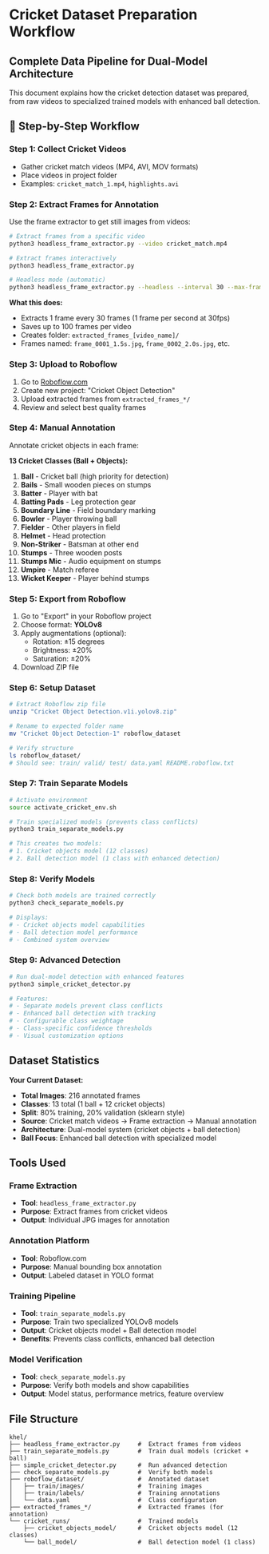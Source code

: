 # Cricket Dataset Preparation Workflow

## Complete Data Pipeline for Dual-Model Architecture

This document explains how the cricket detection dataset was prepared, from raw videos to specialized trained models with enhanced ball detection.

## 🔄 Step-by-Step Workflow

### Step 1: Collect Cricket Videos
- Gather cricket match videos (MP4, AVI, MOV formats)
- Place videos in project folder
- Examples: `cricket_match_1.mp4`, `highlights.avi`

### Step 2: Extract Frames for Annotation
Use the frame extractor to get still images from videos:

```bash
# Extract frames from a specific video
python3 headless_frame_extractor.py --video cricket_match.mp4

# Extract frames interactively
python3 headless_frame_extractor.py

# Headless mode (automatic)
python3 headless_frame_extractor.py --headless --interval 30 --max-frames 100
```

**What this does:**
- Extracts 1 frame every 30 frames (1 frame per second at 30fps)
- Saves up to 100 frames per video
- Creates folder: `extracted_frames_[video_name]/`
- Frames named: `frame_0001_1.5s.jpg`, `frame_0002_2.0s.jpg`, etc.

### Step 3: Upload to Roboflow
1. Go to [Roboflow.com](https://roboflow.com)
2. Create new project: "Cricket Object Detection"
3. Upload extracted frames from `extracted_frames_*/`
4. Review and select best quality frames

### Step 4: Manual Annotation
Annotate cricket objects in each frame:

**13 Cricket Classes (Ball + Objects):**
1. **Ball** - Cricket ball (high priority for detection)
2. **Bails** - Small wooden pieces on stumps
3. **Batter** - Player with bat
4. **Batting Pads** - Leg protection gear
5. **Boundary Line** - Field boundary marking
6. **Bowler** - Player throwing ball
7. **Fielder** - Other players in field
8. **Helmet** - Head protection
9. **Non-Striker** - Batsman at other end
10. **Stumps** - Three wooden posts
11. **Stumps Mic** - Audio equipment on stumps
12. **Umpire** - Match referee
13. **Wicket Keeper** - Player behind stumps

### Step 5: Export from Roboflow
1. Go to "Export" in your Roboflow project
2. Choose format: **YOLOv8**
3. Apply augmentations (optional):
   - Rotation: ±15 degrees
   - Brightness: ±20%
   - Saturation: ±20%
4. Download ZIP file

### Step 6: Setup Dataset
```bash
# Extract Roboflow zip file
unzip "Cricket Object Detection.v1i.yolov8.zip"

# Rename to expected folder name
mv "Cricket Object Detection-1" roboflow_dataset

# Verify structure
ls roboflow_dataset/
# Should see: train/ valid/ test/ data.yaml README.roboflow.txt
```

### Step 7: Train Separate Models
```bash
# Activate environment
source activate_cricket_env.sh

# Train specialized models (prevents class conflicts)
python3 train_separate_models.py

# This creates two models:
# 1. Cricket objects model (12 classes)
# 2. Ball detection model (1 class with enhanced detection)
```

### Step 8: Verify Models
```bash
# Check both models are trained correctly
python3 check_separate_models.py

# Displays:
# - Cricket objects model capabilities
# - Ball detection model performance  
# - Combined system overview
```

### Step 9: Advanced Detection
```bash
# Run dual-model detection with enhanced features
python3 simple_cricket_detector.py

# Features:
# - Separate models prevent class conflicts
# - Enhanced ball detection with tracking
# - Configurable class weightage
# - Class-specific confidence thresholds
# - Visual customization options
```

## Dataset Statistics

**Your Current Dataset:**
- **Total Images**: 216 annotated frames
- **Classes**: 13 total (1 ball + 12 cricket objects)
- **Split**: 80% training, 20% validation (sklearn style)
- **Source**: Cricket match videos → Frame extraction → Manual annotation
- **Architecture**: Dual-model system (cricket objects + ball detection)
- **Ball Focus**: Enhanced ball detection with specialized model

## Tools Used

### Frame Extraction
- **Tool**: `headless_frame_extractor.py`
- **Purpose**: Extract frames from cricket videos
- **Output**: Individual JPG images for annotation

### Annotation Platform
- **Tool**: Roboflow.com
- **Purpose**: Manual bounding box annotation
- **Output**: Labeled dataset in YOLO format

### Training Pipeline
- **Tool**: `train_separate_models.py`
- **Purpose**: Train two specialized YOLOv8 models
- **Output**: Cricket objects model + Ball detection model
- **Benefits**: Prevents class conflicts, enhanced ball detection

### Model Verification
- **Tool**: `check_separate_models.py`
- **Purpose**: Verify both models and show capabilities
- **Output**: Model status, performance metrics, feature overview

## File Structure

```
khel/
├── headless_frame_extractor.py     #  Extract frames from videos
├── train_separate_models.py        #  Train dual models (cricket + ball)
├── simple_cricket_detector.py      #  Run advanced detection
├── check_separate_models.py        #  Verify both models
├── roboflow_dataset/               #  Annotated dataset
│   ├── train/images/               #  Training images
│   ├── train/labels/               #  Training annotations
│   └── data.yaml                   #  Class configuration
├── extracted_frames_*/             #  Extracted frames (for annotation)
└── cricket_runs/                   #  Trained models
    ├── cricket_objects_model/      #  Cricket objects model (12 classes)
    └── ball_model/                 #  Ball detection model (1 class)
```
